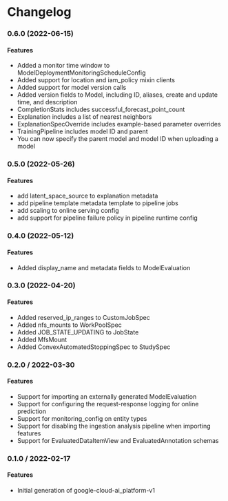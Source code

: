 # Changelog

### 0.6.0 (2022-06-15)

#### Features

* Added a monitor time window to ModelDeploymentMonitoringScheduleConfig
* Added support for location and iam_policy mixin clients
* Added support for model version calls
* Added version fields to Model, including ID, aliases, create and update time, and description
* CompletionStats includes successful_forecast_point_count
* Explanation includes a list of nearest neighbors
* ExplanationSpecOverride includes example-based parameter overrides
* TrainingPipeline includes model ID and parent
* You can now specify the parent model and model ID when uploading a model

### 0.5.0 (2022-05-26)

#### Features

* add latent_space_source to explanation metadata
* add pipeline template metadata template to pipeline jobs
* add scaling to online serving config
* add support for pipeline failure policy in pipeline runtime config

### 0.4.0 (2022-05-12)

#### Features

* Added display_name and metadata fields to ModelEvaluation

### 0.3.0 (2022-04-20)

#### Features

* Added reserved_ip_ranges to CustomJobSpec
* Added nfs_mounts to WorkPoolSpec
* Added JOB_STATE_UPDATING to JobState
* Added MfsMount
* Added ConvexAutomatedStoppingSpec to StudySpec

### 0.2.0 / 2022-03-30

#### Features

* Support for importing an externally generated ModelEvaluation
* Support for configuring the request-response logging for online prediction
* Support for monitoring_config on entity types
* Support for disabling the ingestion analysis pipeline when importing features
* Support for EvaluatedDataItemView and EvaluatedAnnotation schemas

### 0.1.0 / 2022-02-17

#### Features

* Initial generation of google-cloud-ai_platform-v1
